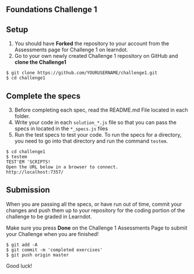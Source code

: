 ## Foundations Challenge 1

## Setup

1. You should have **Forked** the repository to your account from the Assessments page for Challenge 1 on learndot.
2. Go to your own newly created Challenge 1 repository on GitHub and **clone the Challenge1**

```
$ git clone https://github.com/YOURUSERNAME/challenge1.git
$ cd challenge1
```


## Complete the specs

3. Before completing each spec, read the README.md File located in each folder.
4. Write your code in each `solution_*.js` file so that you can pass the specs in located in the `*_specs.js` files
5. Run the test specs to test your code. To run the specs for a directory, you need to go into that directory and run the command `testem`.

```
$ cd challenge1
$ testem
TEST'EM 'SCRIPTS!
Open the URL below in a browser to connect.
http://localhost:7357/
```

## Submission

When you are passing all the specs, or have run out of time, commit your changes and push them up to your repository for the coding portion of the challenge to be graded in Learndot.

Make sure you press **Done** on the Challenge 1 Assessments Page to submit your Challenge when you are finished!

```
$ git add -A
$ git commit -m 'completed exercises'
$ git push origin master
```

Good luck!
